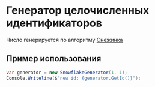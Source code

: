 # Генератор целочисленных идентификаторов

Число генерируется по алгоритму [Снежинка](https://en.wikipedia.org/wiki/Snowflake_ID)

## Пример использования

```cs
var generator = new SnowflakeGenerator(1, 1);
Console.Writeline($"new id: {generator.GetId()}");
```
